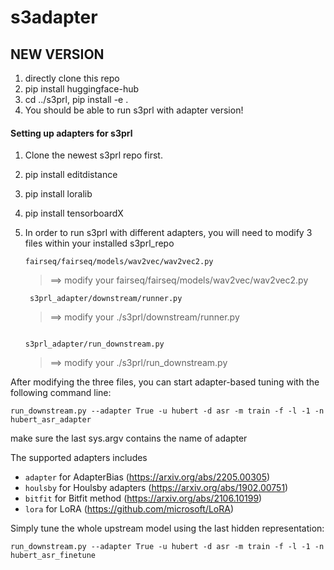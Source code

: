 # s3adapter
## NEW VERSION
1. directly clone this repo
2. pip install huggingface-hub
3. cd ../s3prl, pip install -e .
4. You should be able to run s3prl with adapter version!


#### Setting up adapters for s3prl 
1. Clone the newest s3prl repo first.
2. pip install editdistance
3. pip install loralib
4. pip install tensorboardX
4. In order to run s3prl with different adapters, you will need to modify 3 files within your installed s3prl_repo

    ```
    fairseq/fairseq/models/wav2vec/wav2vec2.py 
    ```
    > ==> modify your fairseq/fairseq/models/wav2vec/wav2vec2.py   
    ```
     s3prl_adapter/downstream/runner.py
    ```
    > ==> modify your ./s3prl/downstream/runner.py

    ```

    s3prl_adapter/run_downstream.py 

    ```
    > ==> modify your ./s3prl/run_downstream.py
 

After modifying the three files, you can start adapter-based tuning with the following command line:

    run_downstream.py --adapter True -u hubert -d asr -m train -f -l -1 -n hubert_asr_adapter 

make sure the last sys.argv contains the name of adapter

The supported adapters includes
*   `adapter` for AdapterBias (https://arxiv.org/abs/2205.00305)
* `houlsby` for Houlsby adapters (https://arxiv.org/abs/1902.00751)
* `bitfit` for Bitfit method (https://arxiv.org/abs/2106.10199)
* `lora` for LoRA (https://github.com/microsoft/LoRA)


Simply tune the whole upstream model using the last hidden representation:

    run_downstream.py --adapter True -u hubert -d asr -m train -f -l -1 -n hubert_asr_finetune
